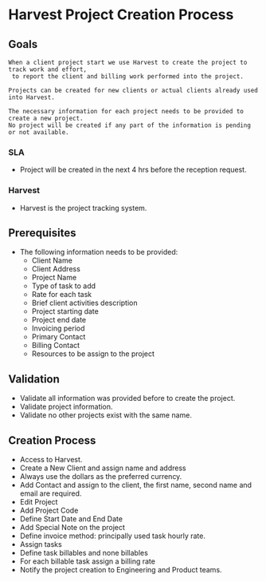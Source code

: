 # Harvest Project Creation Process

## Goals

    When a client project start we use Harvest to create the project to track work and effort, 
     to report the client and billing work performed into the project.

    Projects can be created for new clients or actual clients already used into Harvest.

    The necessary information for each project needs to be provided to create a new project. 
    No project will be created if any part of the information is pending or not available.

### SLA

* Project will be created in the next 4 hrs before the reception request.

### Harvest

* Harvest is the project tracking system.

## Prerequisites 

* The following information needs to be provided:
    * Client Name
    * Client Address
    * Project Name
    * Type of task to add
    * Rate for each task
    * Brief client activities description
    * Project starting date
    * Project end date
    * Invoicing period
    * Primary Contact
    * Billing Contact
    * Resources to be assign to the project

## Validation

* Validate all information was provided before to create the project.
* Validate project information.
* Validate no other projects exist with the same name.

## Creation Process

* Access to Harvest.
* Create a New Client and assign name and address
* Always use the dollars as the preferred currency.
* Add Contact and assign to the client, the first name, second name and email are required.
* Edit Project
* Add Project Code
* Define Start Date and End Date
* Add Special Note on the project
* Define invoice method: principally used task hourly rate.
* Assign tasks
* Define task billables and none billables
* For each billable task assign a billing rate
* Notify the project creation to Engineering and Product teams.
